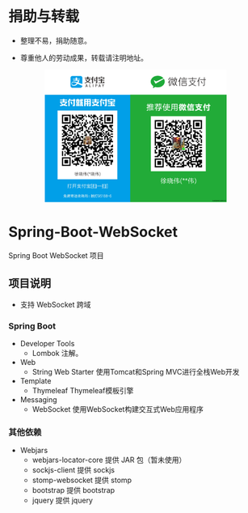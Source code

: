 # 捐助与转载

- 整理不易，捐助随意。

- 尊重他人的劳动成果，转载请注明地址。

<p align=center>
  <a href="http://xuxiaowei.com.cn">
    <img src="./img/QRCode.png" alt="徐晓伟工作室" width="360">
  </a>
</p>

# Spring-Boot-WebSocket

Spring Boot WebSocket 项目

## 项目说明

- 支持 WebSocket 跨域

### Spring Boot

- Developer Tools
    - Lombok 注解。
- Web
    - String Web Starter 使用Tomcat和Spring MVC进行全栈Web开发
- Template
    - Thymeleaf Thymeleaf模板引擎
- Messaging
    - WebSocket 使用WebSocket构建交互式Web应用程序

### 其他依赖

- Webjars
    - webjars-locator-core 提供 JAR 包（暂未使用）
    - sockjs-client 提供 sockjs
    - stomp-websocket 提供 stomp
    - bootstrap 提供 bootstrap
    - jquery 提供 jquery

###